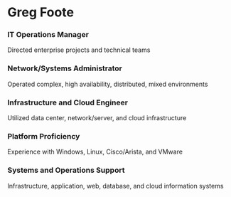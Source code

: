 # Greg Foote

### IT Operations Manager
Directed enterprise projects and technical teams

### Network/Systems Administrator
Operated complex, high availability, distributed, mixed environments

### Infrastructure and Cloud Engineer
Utilized data center, network/server, and cloud infrastructure

### Platform Proficiency
Experience with Windows, Linux, Cisco/Arista, and VMware

### Systems and Operations Support
Infrastructure, application, web, database, and cloud information systems

<!--
### Hi there 👋

**gregfoote/gregfoote** is a ✨ _special_ ✨ repository because its `README.md` (this file) appears on your GitHub profile.

Here are some ideas to get you started:

- 🔭 I’m currently working on ...
- 🌱 I’m currently learning ...
- 👯 I’m looking to collaborate on ...
- 🤔 I’m looking for help with ...
- 💬 Ask me about ...
- 📫 How to reach me: ...
- 😄 Pronouns: ...
- ⚡ Fun fact: ...
-->
